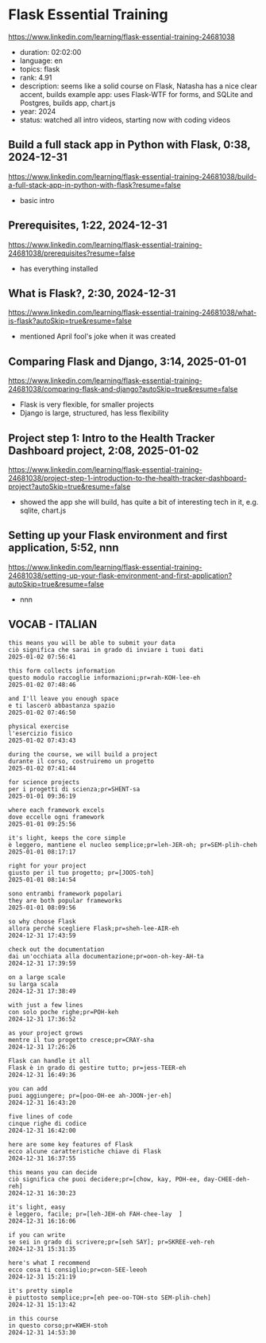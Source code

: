 # Flask Essential Training

https://www.linkedin.com/learning/flask-essential-training-24681038

- duration: 02:02:00
- language: en
- topics: flask
- rank: 4.91
- description: seems like a solid course on Flask, Natasha has a nice clear accent, builds example app: uses Flask-WTF for forms, and SQLite and Postgres, builds app, chart.js
- year: 2024
- status: watched all intro videos, starting now with coding videos

## Build a full stack app in Python with Flask, 0:38, 2024-12-31

https://www.linkedin.com/learning/flask-essential-training-24681038/build-a-full-stack-app-in-python-with-flask?resume=false

- basic intro

## Prerequisites, 1:22, 2024-12-31

https://www.linkedin.com/learning/flask-essential-training-24681038/prerequisites?resume=false

- has everything installed

## What is Flask?, 2:30, 2024-12-31

https://www.linkedin.com/learning/flask-essential-training-24681038/what-is-flask?autoSkip=true&resume=false

- mentioned April fool's joke when it was created

## Comparing Flask and Django, 3:14, 2025-01-01

https://www.linkedin.com/learning/flask-essential-training-24681038/comparing-flask-and-django?autoSkip=true&resume=false

- Flask is very flexible, for smaller projects
- Django is large, structured, has less flexibility

## Project step 1: Intro to the Health Tracker Dashboard project, 2:08, 2025-01-02

https://www.linkedin.com/learning/flask-essential-training-24681038/project-step-1-introduction-to-the-health-tracker-dashboard-project?autoSkip=true&resume=false

- showed the app she will build, has quite a bit of interesting tech in it, e.g. sqlite, chart.js 

## Setting up your Flask environment and first application, 5:52, nnn

https://www.linkedin.com/learning/flask-essential-training-24681038/setting-up-your-flask-environment-and-first-application?autoSkip=true&resume=false

- nnn

## VOCAB - ITALIAN

```
this means you will be able to submit your data
ciò significa che sarai in grado di inviare i tuoi dati
2025-01-02 07:56:41

this form collects information
questo modulo raccoglie informazioni;pr=rah-KOH-lee-eh
2025-01-02 07:48:46

and I'll leave you enough space
e ti lascerò abbastanza spazio
2025-01-02 07:46:50

physical exercise
l'esercizio fisico
2025-01-02 07:43:43

during the course, we will build a project
durante il corso, costruiremo un progetto
2025-01-02 07:41:44

for science projects
per i progetti di scienza;pr=SHENT-sa
2025-01-01 09:36:19

where each framework excels
dove eccelle ogni framework
2025-01-01 09:25:56

it's light, keeps the core simple
è leggero, mantiene el nucleo semplice;pr=leh-JER-oh; pr=SEM-plih-cheh
2025-01-01 08:17:17

right for your project
giusto per il tuo progetto; pr=[JOOS-toh]
2025-01-01 08:14:54

sono entrambi framework popolari
they are both popular frameworks
2025-01-01 08:09:56

so why choose Flask
allora perché scegliere Flask;pr=sheh-lee-AIR-eh
2024-12-31 17:43:59

check out the documentation
dai un'occhiata alla documentazione;pr=oon-oh-key-AH-ta
2024-12-31 17:39:59

on a large scale
su larga scala
2024-12-31 17:38:49

with just a few lines
con solo poche righe;pr=POH-keh
2024-12-31 17:36:52

as your project grows
mentre il tuo progetto cresce;pr=CRAY-sha
2024-12-31 17:26:26

Flask can handle it all
Flask è in grado di gestire tutto; pr=jess-TEER-eh
2024-12-31 16:49:36

you can add
puoi aggiungere; pr=[poo-OH-ee ah-JOON-jer-eh]
2024-12-31 16:43:20

five lines of code
cinque righe di codice
2024-12-31 16:42:00

here are some key features of Flask
ecco alcune caratteristiche chiave di Flask
2024-12-31 16:37:55

this means you can decide
ciò significa che puoi decidere;pr=[chow, kay, POH-ee, day-CHEE-deh-reh]
2024-12-31 16:30:23

it's light, easy
è leggero, facile; pr=[leh-JEH-oh FAH-chee-lay	]
2024-12-31 16:16:06

if you can write
se sei in grado di scrivere;pr=[seh SAY]; pr=SKREE-veh-reh
2024-12-31 15:31:35

here's what I recommend
ecco cosa ti consiglio;pr=con-SEE-leeoh
2024-12-31 15:21:19

it's pretty simple
è piuttosto semplice;pr=[eh pee-oo-TOH-sto SEM-plih-cheh]
2024-12-31 15:13:42

in this course
in questo corso;pr=KWEH-stoh
2024-12-31 14:53:30

```
